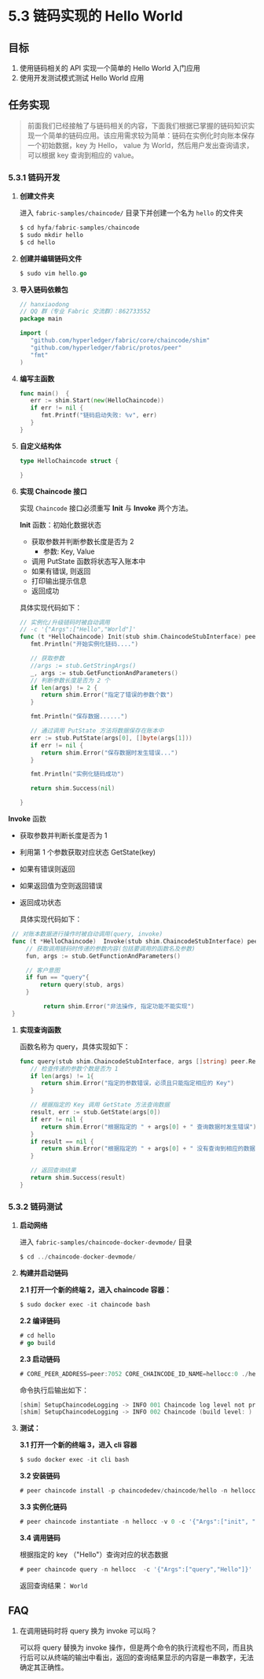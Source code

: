 # 5.3 链码实现的 Hello World

## 目标

1.  使用链码相关的 API 实现一个简单的 Hello World 入门应用
2.  使用开发测试模式测试 Hello World 应用

## 任务实现

> 前面我们已经接触了与链码相关的内容，下面我们根据已掌握的链码知识实现一个简单的链码应用。该应用需求较为简单：链码在实例化时向账本保存一个初始数据，key 为 Hello， value 为 World，然后用户发出查询请求，可以根据 key 查询到相应的 value。

### 5.3.1 链码开发

1.  **创建文件夹**

    进入 `fabric-samples/chaincode/` 目录下并创建一个名为 `hello` 的文件夹

    ```go
    $ cd hyfa/fabric-samples/chaincode
    $ sudo mkdir hello
    $ cd hello 
    ```

2.  **创建并编辑链码文件**

    ```go
    $ sudo vim hello.go 
    ```

3.  **导入链码依赖包**

    ```go
    // hanxiaodong
    // QQ 群（专业 Fabric 交流群）：862733552
    package main

    import (
       "github.com/hyperledger/fabric/core/chaincode/shim"
       "github.com/hyperledger/fabric/protos/peer"
       "fmt"
    ) 
    ```

4.  **编写主函数**

    ```go
    func main()  {
       err := shim.Start(new(HelloChaincode))
       if err != nil {
          fmt.Printf("链码启动失败: %v", err)
       }
    } 
    ```

5.  **自定义结构体**

    ```go
    type HelloChaincode struct {

    } 
    ```

6.  **实现 Chaincode 接口**

    实现 `Chaincode` 接口必须重写 **Init** 与 **Invoke** 两个方法。

    **Init** 函数：初始化数据状态

    *   获取参数并判断参数长度是否为 2
        *   参数: Key, Value
    *   调用 PutState 函数将状态写入账本中
    *   如果有错误, 则返回
    *   打印输出提示信息
    *   返回成功

    具体实现代码如下：

    ```go
    // 实例化/升级链码时被自动调用
    // -c '{"Args":["Hello","World"]'
    func (t *HelloChaincode) Init(stub shim.ChaincodeStubInterface) peer.Response  {
       fmt.Println("开始实例化链码....")

       // 获取参数
       //args := stub.GetStringArgs()
       _, args := stub.GetFunctionAndParameters()
       // 判断参数长度是否为 2 个
       if len(args) != 2 {
          return shim.Error("指定了错误的参数个数")
       }

       fmt.Println("保存数据......")

       // 通过调用 PutState 方法将数据保存在账本中
       err := stub.PutState(args[0], []byte(args[1]))
       if err != nil {
          return shim.Error("保存数据时发生错误...")
       }

       fmt.Println("实例化链码成功")

       return shim.Success(nil)

    } 
    ```

**Invoke** 函数

*   获取参数并判断长度是否为 1

*   利用第 1 个参数获取对应状态 GetState(key)

*   如果有错误则返回

*   如果返回值为空则返回错误

*   返回成功状态

    具体实现代码如下：

```go
 // 对账本数据进行操作时被自动调用(query, invoke)
 func (t *HelloChaincode)  Invoke(stub shim.ChaincodeStubInterface) peer.Response  {
     // 获取调用链码时传递的参数内容(包括要调用的函数名及参数)
     fun, args := stub.GetFunctionAndParameters()

     // 客户意图
     if fun == "query"{
         return query(stub, args)
     }

          return shim.Error("非法操作, 指定功能不能实现")
 } 
```

1.  **实现查询函数**

    函数名称为 query，具体实现如下：

    ```go
    func query(stub shim.ChaincodeStubInterface, args []string) peer.Response {
       // 检查传递的参数个数是否为 1
       if len(args) != 1{
          return shim.Error("指定的参数错误，必须且只能指定相应的 Key")
       }

       // 根据指定的 Key 调用 GetState 方法查询数据
       result, err := stub.GetState(args[0])
       if err != nil {
          return shim.Error("根据指定的 " + args[0] + " 查询数据时发生错误")
       }
       if result == nil {
          return shim.Error("根据指定的 " + args[0] + " 没有查询到相应的数据")
       }

       // 返回查询结果
       return shim.Success(result)
    } 
    ```

### 5.3.2 链码测试

1.  **启动网络**

    进入 `fabric-samples/chaincode-docker-devmode/` 目录

    ```go
    $ cd ../chaincode-docker-devmode/ 
    ```

2.  **构建并启动链码**

    **2.1 打开一个新的终端 2，进入 chaincode 容器：**

    ```go
    $ sudo docker exec -it chaincode bash 
    ```

    **2.2 编译链码**

    ```go
    # cd hello
    # go build 
    ```

    **2.3 启动链码**

    ```go
    # CORE_PEER_ADDRESS=peer:7052 CORE_CHAINCODE_ID_NAME=hellocc:0 ./hello 
    ```

    命令执行后输出如下：

    ```go
    [shim] SetupChaincodeLogging -> INFO 001 Chaincode log level not provided; defaulting to: INFO
    [shim] SetupChaincodeLogging -> INFO 002 Chaincode (build level: ) starting up ... 
    ```

3.  **测试：**

    **3.1 打开一个新的终端 3，进入 cli 容器**

    ```go
    $ sudo docker exec -it cli bash 
    ```

    **3.2 安装链码**

    ```go
    # peer chaincode install -p chaincodedev/chaincode/hello -n hellocc -v 0 
    ```

    **3.3 实例化链码**

    ```go
    # peer chaincode instantiate -n hellocc -v 0 -c '{"Args":["init", "Hello","World"]}' -C myc 
    ```

    **3.4 调用链码**

    根据指定的 key （"Hello"）查询对应的状态数据

    ```go
    # peer chaincode query -n hellocc  -c '{"Args":["query","Hello"]}' -C myc 
    ```

    返回查询结果： `World`

## FAQ

1.  在调用链码时将 query 换为 invoke 可以吗？

    可以将 query 替换为 invoke 操作，但是两个命令的执行流程也不同，而且执行后可以从终端的输出中看出，返回的查询结果显示的内容是一串数字，无法确定其正确性。